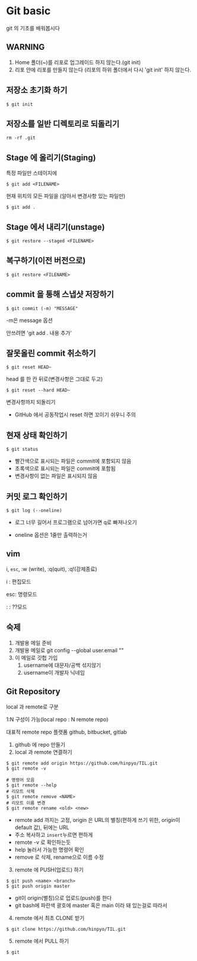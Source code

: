 # Git basic

git 의 기초를 배워봅시다



## WARNING

1. Home 폴더(~)를 리포로 업그레이드 하지 않는다.(git init)
2. 리포 안에 리포를 만들지 않는다 (리포의 하위 폴더에서 다시 'git init' 하지 않는다.



## 저장소 초기화 하기

```
$ git init
```



## 저장소를 일반 디렉토리로 되돌리기

```
rm -rf .git
```



## Stage 에 올리기(Staging)

특정 파일만 스테이지에

```
$ git add <FILENAME>
```

현재 위치의 모든 파일을 (알아서 변경사항 있는 파일만)

```
$ git add .
```



## Stage 에서 내리기(unstage)

```
$ git restore --staged <FILENAME>
```



## 복구하기(이전 버전으로)

```
$ git restore <FILENAME>
```



## commit 을 통해 스냅샷 저장하기

```
$ git commit (-m) "MESSAGE"
```

-m은 message 옵션

안쓰려면 'git add . 내용 추가'



## 잘못올린 commit 취소하기

```
$ git reset HEAD~
```

head 를 한 칸 뒤로(변경사항은 그대로 두고)

```
$ git reset --hard HEAD~
```

변경사항까지 되돌리기

* GitHub 에서 공동작업시 reset 하면 꼬이기 쉬우니 주의



## 현재 상태 확인하기

```
$ git status
```

- 빨간색으로 표시되는 파일은 commit에 포함되지 않음
- 초록색으로 표시되는 파일은 commit에 포함됨
- 변경사항이 없는 파일은 표시되지 않음



## 커밋 로그 확인하기

```
$ git log (--oneline)
```

- 로그 너무 길어서 프로그램으로 넘어가면 q로 빠져나오기

- oneline 옵션은 1줄만 출력하는거



## vim

i, `esc`, :w (write), :q(quit), :q!(강제종료)

i : 편집모드

esc: 명령모드

: : ??모드



## 숙제

1. 개발용 메일 준비
2. 개발용 메일로 git config --global user.email ""
3. 이 메일로 깃헙 가입
   1. username에 대문자/공백 섞지않기
   2. username이 개발자 닉네임





## Git Repository

local 과 remote로 구분

1:N 구성이 가능(local repo : N remote repo)

대표적 remote repo 플랫폼 github, bitbucket, gitlab

1. github 에 repo 만들기
2. local 과 remote 연결하기

```
$ git remote add origin https://github.com/hinpyo/TIL.git
$ git remote -v

# 명령어 모음
$ git remote --help
# 리모트 삭제
$ git remote remove <NAME>
# 리모트 이름 변경
$ git remote rename <old> <new>
```

- remote add 까지는 고정, origin 은 URL의 별칭(편하게 쓰기 위한, origin이 default 값), 뒤에는 URL
- 주소 복사하고 `insert`누르면 편하게 
- remote -v 로 확인하는듯
- help 눌러서 가능한 명령어 확인
- remove 로 삭제, rename으로 이름 수정

3. remote 에 PUSH(업로드) 하기

```
$ git push <name> <branch>
$ git push origin master
```

- git이 origin(별칭)으로 업로드(push)를 한다
- git bash에 파란색 괄호에 master 혹은 main 이라 돼 있는걸로 따라서

4. remote 에서 최초 CLONE 받기

```
$ git clone https://github.com/hinpyo/TIL.git
```

5. remote 에서 PULL 하기

```
$ git 
```















